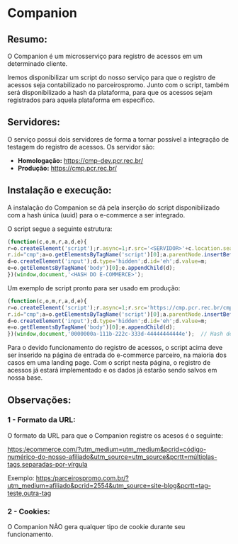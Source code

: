 # Companion

## Resumo:
O Companion é um microsserviço para registro de acessos em um determinado cliente.

Iremos disponibilizar um script do nosso serviço para que o registro de acessos seja contabilizado no parceirospromo. Junto com o script, também será disponibilizado a hash da plataforma, para que os acessos sejam registrados para aquela plataforma em específico.

## Servidores:
O serviço possui dois servidores de forma a tornar possível a integração de testagem do registro de acessos. Os servidor são:

- **Homologação:** https://cmp-dev.pcr.rec.br/
- **Produção:** https://cmp.pcr.rec.br/

## Instalação e execução:
A instalação do Companion se dá pela inserção do script disponibilizado com a hash única (uuid) para o e-commerce a ser integrado.

O script segue a seguinte estrutura:

```javascript
(function(c,o,m,r,a,d,e){
r=o.createElement('script');r.async=1;r.src='<SERVIDOR>'+c.location.search;
r.id="cmp";a=o.getElementsByTagName('script')[0];a.parentNode.insertBefore(r,a);
d=o.createElement('input');d.type='hidden';d.id='eh';d.value=m;
e=o.getElementsByTagName('body')[0];e.appendChild(d);
})(window,document,'<HASH DO E-COMMERCE>');
```

Um exemplo de script pronto para ser usado em produção:

```javascript
(function(c,o,m,r,a,d,e){
r=o.createElement('script');r.async=1;r.src='https://cmp.pcr.rec.br/cmp'+c.location.search;  // Servidor de produção
r.id="cmp";a=o.getElementsByTagName('script')[0];a.parentNode.insertBefore(r,a);
d=o.createElement('input');d.type='hidden';d.id='eh';d.value=m;
e=o.getElementsByTagName('body')[0];e.appendChild(d);
})(window,document,'0000000a-111b-222c-333d-44444444444e');  // Hash de e-commerce no formato adequado
```

Para o devido funcionamento do registro de acessos, o script acima deve ser inserido na página de entrada do e-commerce parceiro, na maioria dos casos em uma landing page. Com o script nesta página, o registro de acessos já estará implementado e os dados já estarão sendo salvos em nossa base.

## Observações:

### 1 - Formato da URL:
O formato da URL para que o Companion registre os acesos é o seguinte:

[https:/ecommerce.com/?utm_medium=utm_medium&pcrid=código-numérico-do-nosso-afiliado&utm_source=utm_source&pcrtt=múltiplas-tags,separadas-por-vírgula](https:/ecommerce.com/?utm_medium=utm_medium&pcrid=código-numérico-do-nosso-afiliado&utm_source=utm_source&pcrtt=múltiplas-tags,separadas-por-vírgula)

Exemplo:
[https:/parceirospromo.com.br/?utm_medium=afiliado&pcrid=2554&utm_source=site-blog&pcrtt=tag-teste,outra-tag](https:/parceirospromo.com.br/?utm_medium=afiliado&pcrid=2554&utm_source=site-blog&pcrtt=tag-teste,outra-tag)

### 2 - Cookies:
O Companion NÃO gera qualquer tipo de cookie durante seu funcionamento.
